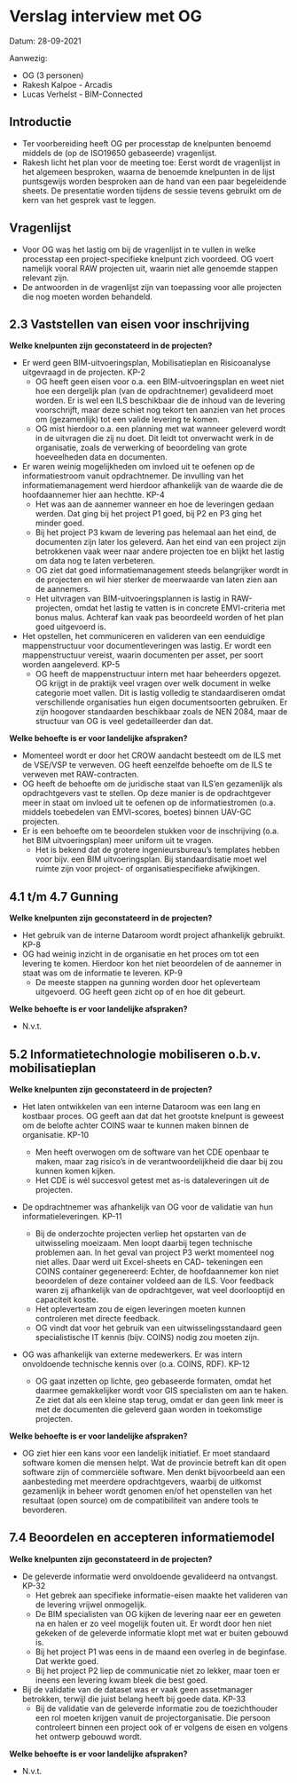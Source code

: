 # Verslag interview met OG

Datum: 28-09-2021

Aanwezig:
- OG (3 personen)
- Rakesh Kalpoe - Arcadis
- Lucas Verhelst - BIM-Connected

## Introductie

- Ter voorbereiding heeft OG per processtap de knelpunten benoemd middels de (op de ISO19650 gebaseerde) vragenlijst. 
- Rakesh licht het plan voor de meeting toe: Eerst wordt de vragenlijst in het algemeen besproken, waarna de benoemde knelpunten in de lijst puntsgewijs worden besproken aan de hand van een paar begeleidende sheets. De presentatie worden tijdens de sessie tevens gebruikt om de kern van het gesprek vast te leggen.

## Vragenlijst

- Voor OG was het lastig om bij de vragenlijst in te vullen in welke processtap een project-specifieke knelpunt zich voordeed. OG voert namelijk vooral RAW projecten uit, waarin niet alle genoemde stappen relevant zijn.
- De antwoorden in de vragenlijst zijn van toepassing voor alle projecten die nog moeten worden behandeld.

## 2.3 Vaststellen van eisen voor inschrijving

**Welke knelpunten zijn geconstateerd in de projecten?**

- Er werd geen BIM-uitvoeringsplan, Mobilisatieplan en Risicoanalyse uitgevraagd in de projecten. <a>KP-2</a>
  - OG heeft geen eisen voor o.a. een BIM-uitvoeringsplan en weet niet hoe een dergelijk plan (van de opdrachtnemer) gevalideerd moet worden. Er is wel een ILS beschikbaar die de inhoud van de levering voorschrijft, maar deze schiet nog tekort ten aanzien van het proces om (gezamenlijk) tot een valide levering te komen. 
  - OG mist hierdoor o.a. een planning met wat wanneer geleverd wordt in de uitvragen die zij nu doet. Dit leidt tot onverwacht werk in de organisatie, zoals de verwerking of beoordeling van grote hoeveelheden data en documenten.
- Er waren weinig mogelijkheden om invloed uit te oefenen op de informatiestroom vanuit opdrachtnemer. De invulling van het informatiemanagement werd hierdoor afhankelijk van de waarde die de hoofdaannemer hier aan hechtte. <a>KP-4</a>
  - Het was aan de aannemer wanneer en hoe de leveringen gedaan werden. Dat ging bij het project P1 goed, bij P2 en P3 ging het minder goed.
  - Bij het project P3 kwam de levering pas helemaal aan het eind, de documenten zijn later los geleverd. Aan het eind van een project zijn betrokkenen vaak weer naar andere projecten toe en blijkt het lastig om data nog te laten verbeteren.
  - OG ziet dat goed informatiemanagement steeds belangrijker wordt in de projecten en wil hier sterker de meerwaarde van laten zien aan de aannemers.
  - Het uitvragen van BIM-uitvoeringsplannen is lastig in RAW-projecten, omdat het lastig te vatten is in concrete EMVI-criteria met bonus malus. Achteraf kan vaak pas beoordeeld worden of het plan goed uitgevoerd is.
- Het opstellen, het communiceren en valideren van een eenduidige mappenstructuur voor documentleveringen was lastig. Er wordt een mappenstructuur vereist, waarin documenten per asset, per soort worden aangeleverd. <a>KP-5</a>
  - OG heeft de mappenstructuur intern met haar beheerders opgezet. OG krijgt in de praktijk veel vragen over welk document in welke categorie moet vallen. Dit is lastig volledig te standaardiseren omdat verschillende organisaties hun eigen documentsoorten gebruiken. Er zijn hoogover standaarden beschikbaar zoals de NEN 2084, maar de structuur van OG is veel gedetailleerder dan dat.

**Welke behoefte is er voor landelijke afspraken?**
- Momenteel wordt er door het CROW aandacht besteedt om de ILS met de VSE/VSP te verweven. OG heeft eenzelfde behoefte om de ILS te verweven met RAW-contracten.   
- OG heeft de behoefte om de juridische staat van ILS’en gezamenlijk als opdrachtgevers vast te stellen. Op deze manier is de opdrachtgever meer in staat om invloed uit te oefenen op de informatiestromen (o.a. middels toebedelen van EMVI-scores, boetes) binnen UAV-GC projecten. 
- Er is een behoefte om te beoordelen stukken voor de inschrijving (o.a. het BIM uitvoeringsplan) meer uniform uit te vragen. 
  - Het is bekend dat de grotere ingenieursbureau’s templates hebben voor bijv. een BIM uitvoeringsplan. Bij standaardisatie moet wel ruimte zijn voor project- of organisatiespecifieke afwijkingen.

## 4.1 t/m 4.7 Gunning

**Welke knelpunten zijn geconstateerd in de projecten?**

- Het gebruik van de interne Dataroom wordt project afhankelijk gebruikt. <a>KP-8</a>
- OG had weinig inzicht in de organisatie en het proces om tot een levering te komen. Hierdoor kon het niet beoordelen of de aannemer in staat was om de informatie te leveren. <a>KP-9</a>
  - De meeste stappen na gunning worden door het opleverteam uitgevoerd. OG heeft geen zicht op of en hoe dit gebeurt.

**Welke behoefte is er voor landelijke afspraken?**

- N.v.t.

## 5.2 Informatietechnologie mobiliseren o.b.v. mobilisatieplan

**Welke knelpunten zijn geconstateerd in de projecten?**

- Het laten ontwikkelen van een interne Dataroom was een lang en kostbaar proces. OG geeft aan dat dat het grootste knelpunt is geweest om de belofte achter COINS waar te kunnen maken binnen de organisatie. <a>KP-10</a>
  - Men heeft overwogen om de software van het CDE openbaar te maken, maar zag risico’s in de verantwoordelijkheid die daar bij zou kunnen komen kijken. 
  - Het CDE is wél succesvol getest met as-is dataleveringen uit de projecten. 

- De opdrachtnemer was afhankelijk van OG voor de validatie van hun informatieleveringen. <a>KP-11</a>
  - Bij de onderzochte projecten verliep het opstarten van de uitwisseling moeizaam. Men loopt daarbij tegen technische problemen aan. In het geval van project P3 werkt momenteel nog niet alles. Daar werd uit Excel-sheets en CAD- tekeningen een COINS container gegenereerd: Echter, de hoofdaannemer kon niet beoordelen of deze container voldeed aan de ILS. Voor feedback waren zij afhankelijk van de opdrachtgever, wat veel doorlooptijd en capaciteit kostte. 
  - Het opleverteam zou de eigen leveringen moeten kunnen controleren met directe feedback.
  - OG vindt dat voor het gebruik van een uitwisselingsstandaard geen specialistische IT kennis (bijv. COINS) nodig zou moeten zijn.

- OG was afhankelijk van externe medewerkers. Er was intern onvoldoende technische kennis over (o.a. COINS, RDF). <a>KP-12</a>
  - OG gaat inzetten op lichte, geo gebaseerde formaten, omdat het daarmee gemakkelijker wordt voor GIS specialisten om aan te haken. Ze ziet dat als een kleine stap terug, omdat er dan geen link meer is met de documenten die geleverd gaan worden in toekomstige projecten.

**Welke behoefte is er voor landelijke afspraken?**

- OG ziet hier een kans voor een landelijk initiatief. Er moet standaard software komen die mensen helpt. Wat de provincie betreft kan dit open software zijn of commerciële software. Men denkt bijvoorbeeld aan een aanbesteding met meerdere opdrachtgevers, waarbij de uitkomst gezamenlijk in beheer wordt genomen en/of het openstellen van het resultaat (open source) om de compatibiliteit van andere tools te bevorderen.

## 7.4 Beoordelen en accepteren informatiemodel

**Welke knelpunten zijn geconstateerd in de projecten?**

- De geleverde informatie werd onvoldoende gevalideerd na ontvangst. <a>KP-32</a>
  - Het gebrek aan specifieke informatie-eisen maakte het valideren van de levering vrijwel onmogelijk. 
  - De BIM specialisten van OG kijken de levering naar eer en geweten na en halen er zo veel mogelijk fouten uit. Er wordt door hen niet gekeken of de geleverde informatie klopt met wat er buiten gebouwd is. 
  - Bij het project P1  was eens in de maand een overleg in de beginfase. Dat werkte goed. 
  - Bij het project P2 liep de communicatie niet zo lekker, maar toen er ineens een levering kwam bleek die best goed.
- Bij de validatie van de dataset was er vaak geen assetmanager betrokken, terwijl die juist belang heeft bij goede data. <a>KP-33</a>
  - Bij de validatie van de geleverde informatie zou de toezichthouder een rol moeten krijgen vanuit de projectorganisatie. Die persoon controleert binnen een project ook of er volgens de eisen en volgens het ontwerp gebouwd wordt.

**Welke behoefte is er voor landelijke afspraken?**

- N.v.t.
